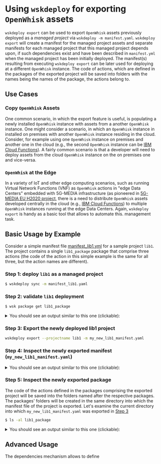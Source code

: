 # Using `wskdeploy` for exporting `OpenWhisk` assets

`wskdeploy export` can be used to export `OpenWhisk` assets previously deployed as a *managed project* via `wskdeploy -m manifest.yaml`. 
`wskdeploy export` will create a manifest for the managed project assets and separate manifests for each managed project that this managed 
project depends upon, if such dependencies exist and have been described in `manifest.yml` when the managed project has been initially deployed.
The manifest(s) resulting from executing `wskdeploy export` can be later used for deploying at a different `OpenWhisk` instance. The code of actions, which are defined in the packages of the exported project will be saved into folders with the names being the names of the package, the actions belong to.

## Use Cases

### Copy `OpenWhisk` Assets

One common scenario, in which the export feature is useful, is populating a newly installed `OpenWhisk` instance with assets from a 
another `OpenWhisk` instance. One might consider a scenario, in which an `OpenWhisk` instance in installed on premises with another `OpenWhisk`
instance residing in the cloud. Consider, for example using one `OpenWhisk` instance on premises and another one in the cloud (e.g., the 
second `OpenWhisk` instance can be [IBM Cloud Functions](https://console.bluemix.net/openwhisk/)). A fairly common scenario is that a developer
will need to deploy assets from the cloud `OpenWhisk` instance on the on premises one and vice-versa. 

### `OpenWhisk` at the Edge

In a variety of IoT and other edge computing scenarios, such as running Virtual Network Functions (VNF) as `OpenWhisk` actions in "edge Data Centers" 
embedded with 5G-MEDIA infrastructure (as pioneered in [5G-MEDIA EU H2020 project](http://www.5gmedia.eu/), there is a need to distribute 
`OpenWhisk` assets developed centrally in the cloud (e.g., [IBM Cloud Functions](https://console.bluemix.net/openwhisk/)) to multiple 
`OpenWhisk` instances running at the edge Data Centers. Again, `wskdeploy export` is handy as a basic tool that allows to automate this. 
management task.

## Basic Usage by Example

Consider a simple manifest file [manifest_lib1.yml](https://github.com/davidbreitgand/incubator-openwhisk-wskdeploy/blob/add-export-doc2readme/tests/src/integration/export/manifest_lib1.yaml) for a sample project `lib1`.
The project contains a single `lib1_package` package that comprise three actions (the code of the action in this simple example is the
same for all three, but the action names are different).


### Step 1: deploy `lib1` as a managed project 

```sh
$ wskdeploy sync -m manifest_lib1.yaml
```

### Step 2: validate `lib1` deployment

```sh
$ wsk package get lib1_package
```

<details><summary>You should see an output similar to this one (clickable):</summary>
<p>

```json
ok: got package lib1_package
{
    "namespace": "your_namespace",
    "name": "lib1_package",
    "version": "0.0.2",
    "publish": false,
    "annotations": [
        {
            "key": "whisk-managed",
            "value": {
                "file": "/root/go_projects/src/github.com/apache/incubator-openwhisk-wskdeploy/tests/src/integration/export/manifest_lib1.yaml",
                "projectDeps": [],
                "projectHash": "80eec5f8e3ee874e22bdacb76aa4cc69aad459c1",
                "projectName": "lib1"
            }
        }
    ],
    "binding": {},
    "actions": [
        {
            "name": "lib1_greeting3",
            "version": "0.0.1",
            "annotations": [
                {
                    "key": "whisk-managed",
                    "value": {
                        "file": "/root/go_projects/src/github.com/apache/incubator-openwhisk-wskdeploy/tests/src/integration/export/manifest_lib1.yaml",
                        "projectDeps": [],
                        "projectHash": "80eec5f8e3ee874e22bdacb76aa4cc69aad459c1",
                        "projectName": "lib1"
                    }
                },
                {
                    "key": "exec",
                    "value": "nodejs:6"
                }
            ]
        },
        {
            "name": "lib1_greeting2",
            "version": "0.0.1",
            "annotations": [
                {
                    "key": "whisk-managed",
                    "value": {
                        "file": "/root/go_projects/src/github.com/apache/incubator-openwhisk-wskdeploy/tests/src/integration/export/manifest_lib1.yaml",
                        "projectDeps": [],
                        "projectHash": "80eec5f8e3ee874e22bdacb76aa4cc69aad459c1",
                        "projectName": "lib1"
                    }
                },
                {
                    "key": "exec",
                    "value": "nodejs:6"
                }
            ]
        },
        {
            "name": "lib1_greeting1",
            "version": "0.0.1",
            "annotations": [
                {
                    "key": "whisk-managed",
                    "value": {
                        "file": "/root/go_projects/src/github.com/apache/incubator-openwhisk-wskdeploy/tests/src/integration/export/manifest_lib1.yaml",
                        "projectDeps": [],
                        "projectHash": "80eec5f8e3ee874e22bdacb76aa4cc69aad459c1",
                        "projectName": "lib1"
                    }
                },
                {
                    "key": "exec",
                    "value": "nodejs:6"
                }
            ]
        }
    ]
}
```
</p>
</details>

### Step 3: Export the newly deployed lib1 project

```sh
wskdeploy export --projectname lib1 -m my_new_lib1_manifest.yaml
```


### Step 4: Inspect the newly exported manifest (`my_new_lib1_manifest.yaml`) 

<details><summary>You should see an output similar to this one (clickable):</summary>

```yaml
project:
  name: lib1
  namespace: ""
  credential: ""
  apiHost: ""
  apigwAccessToken: ""
  version: ""
  packages: {}
packages:
  lib1_package:
    name: lib1_package
    version: 0.0.2
    license: ""
    dependencies: {}
    namespace: your_namespace
    credential: ""
    apiHost: ""
    apigwAccessToken: ""
    actions:
      lib1_greeting1:
        name: lib1_greeting1
        location: ""
        version: 0.0.1
        function: lib1_package/lib1_greeting1.js
        code: ""
        runtime: nodejs:6
        namespace: your_namespace/lib1_package
        credential: ""
        exposedUrl: ""
        web-export: ""
        main: ""
        limits: null
        inputs: {}
        outputs: {}
        annotations:
          exec: nodejs:6
      lib1_greeting2:
        name: lib1_greeting2
        location: ""
        version: 0.0.1
        function: lib1_package/lib1_greeting2.js
        code: ""
        runtime: nodejs:6
        namespace: your_namespace/lib1_package
        credential: ""
        exposedUrl: ""
        web-export: ""
        main: ""
        limits: null
        inputs: {}
        outputs: {}
        annotations:
          exec: nodejs:6
      lib1_greeting3:
        name: lib1_greeting3
        location: ""
        version: 0.0.1
        function: lib1_package/lib1_greeting3.js
        code: ""
        runtime: nodejs:6
        namespace: your_namespace/lib1_package
        credential: ""
        exposedUrl: ""
        web-export: ""
        main: ""
        limits: null
        inputs: {}
        outputs: {}
        annotations:
          exec: nodejs:6
    triggers: {}
    feeds: {}
    rules: {}
    inputs: {}
    sequences: {}
    apis: {}
filepath: ""

```
</details>

### Step 5: Inspect the newly exported package 

The code of the actions defined in the packages comprising the exported project will be saved into the folders named after
the respective packages. The packages' folders will be created in the same directory into which the manifest file of the
project is exported. Let's examine the current directory into which `my_new_lib1_manifest.yaml` was exported in [Step 3](#Step-3:-Export-the-newly-deployed-lib1-project)

```sh
$ ls -al lib1_package
```

<details><summary>You should see an output similar to this one (clickable):</summary>
<pre>
drwxr-xr-x  2 root root 4096 Apr  8 22:52 .
drwxr-xr-x 26 root root 4096 Apr  8 23:38 ..
-rw-r--r--  1 root root  331 Apr  8 22:59 lib1_greeting1.js
-rw-r--r--  1 root root  331 Apr  8 22:58 lib1_greeting2.js
-rw-r--r--  1 root root  331 Apr  8 22:58 lib1_greeting3.js
</pre>
</details>

## Advanced Usage 

The dependencies mechanism allows to define 


